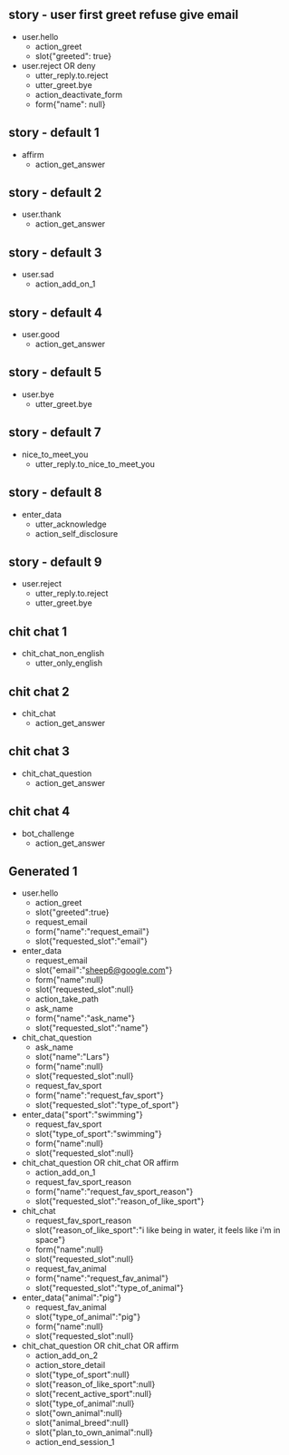 ## story - user first greet refuse give email
* user.hello
  - action_greet
  - slot{"greeted": true}
* user.reject OR deny
  - utter_reply.to.reject
  - utter_greet.bye
  - action_deactivate_form
  - form{"name": null}


<!---------------------------->
<!-- default conversations  -->
<!---------------------------->

## story - default 1
* affirm
  - action_get_answer

## story - default 2
* user.thank
  - action_get_answer

## story - default 3
* user.sad
  - action_add_on_1

## story - default 4
* user.good
  - action_get_answer

## story - default 5
* user.bye  
  - utter_greet.bye

## story - default 7
* nice_to_meet_you
  - utter_reply.to_nice_to_meet_you

## story - default 8
* enter_data
  - utter_acknowledge
  - action_self_disclosure

## story - default 9
* user.reject
  - utter_reply.to.reject
  - utter_greet.bye


<!---------------------------->
<!--       chit chat        -->
<!---------------------------->

## chit chat 1
* chit_chat_non_english
  - utter_only_english
    
## chit chat 2
* chit_chat
  - action_get_answer

## chit chat 3
* chit_chat_question
  - action_get_answer

## chit chat 4
* bot_challenge
  - action_get_answer


<!---------------------------->
<!--      generated         -->
<!---------------------------->

## Generated 1
* user.hello
  - action_greet
  - slot{"greeted":true}
  - request_email
  - form{"name":"request_email"}
  - slot{"requested_slot":"email"}
* enter_data
  - request_email
  - slot{"email":"sheep6@google.com"}
  - form{"name":null}
  - slot{"requested_slot":null}
  - action_take_path
  - ask_name
  - form{"name":"ask_name"}
  - slot{"requested_slot":"name"}
* chit_chat_question
  - ask_name
  - slot{"name":"Lars"}
  - form{"name":null}
  - slot{"requested_slot":null}
  - request_fav_sport
  - form{"name":"request_fav_sport"}
  - slot{"requested_slot":"type_of_sport"}
* enter_data{"sport":"swimming"}
  - request_fav_sport
  - slot{"type_of_sport":"swimming"}
  - form{"name":null}
  - slot{"requested_slot":null}
* chit_chat_question OR chit_chat OR affirm
  - action_add_on_1
  - request_fav_sport_reason
  - form{"name":"request_fav_sport_reason"}
  - slot{"requested_slot":"reason_of_like_sport"}
* chit_chat
  - request_fav_sport_reason
  - slot{"reason_of_like_sport":"i like being in water, it feels like i'm in space"}
  - form{"name":null}
  - slot{"requested_slot":null}
  - request_fav_animal
  - form{"name":"request_fav_animal"}
  - slot{"requested_slot":"type_of_animal"}
* enter_data{"animal":"pig"}
  - request_fav_animal
  - slot{"type_of_animal":"pig"}
  - form{"name":null}
  - slot{"requested_slot":null}
* chit_chat_question OR chit_chat OR affirm
  - action_add_on_2
  - action_store_detail
  - slot{"type_of_sport":null}
  - slot{"reason_of_like_sport":null}
  - slot{"recent_active_sport":null}
  - slot{"type_of_animal":null}
  - slot{"own_animal":null}
  - slot{"animal_breed":null}
  - slot{"plan_to_own_animal":null}
  - action_end_session_1